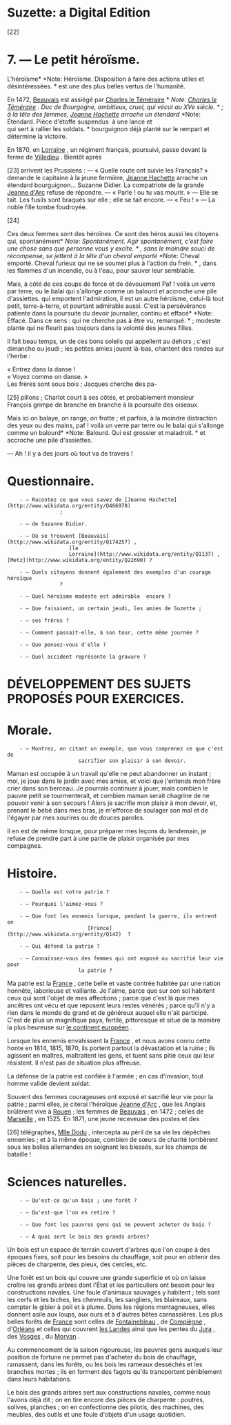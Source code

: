 # Suzette: a Digital Edition [22] #  7. — Le petit héroïsme. 
             L'héroïsme*  *Note:  Héroïsme. Disposition à faire des actions
                     utiles et désintéressées. *  est une des plus belles vertus de l'humanité.  En 1472, [Beauvais](http://www.wikidata.org/entity/Q174257)  est assiégé par [Charles le Téméraire](http://www.wikidata.org/entity/Q151120) *
                      *Note: [Charles le Téméraire](https://www.wikidata.org/wiki/Q151120) . Duc de Bourgogne, ambitieux, cruel, qui vécut
                     au XVe siècle. *  ; à la tête des femmes, [Jeanne Hachette](http://www.wikidata.org/entity/Q466978)  arrache
                  un étendard*  *Note:  Étendard. Pièce d'étoffe suspendus  à une
                     lance et qui sert à rallier les soldats. *  bourguignon déjà planté sur le
                  rempart et détermine la victoire. En 1870, en [Lorraine](http://www.wikidata.org/entity/Q1137) , un régiment français, poursuivi, passe devant la ferme
                  de [Villedieu](https://www.wikidata.org/wiki/Q629673) .
                  Bientôt après 
                   [23]  arrivent les Prussiens : — « Quelle
                  route ont suivie les Français? » demande le capitaine à la
                  jeune fermière, [Jeanne
                           Hachette](http://www.wikidata.org/entity/Q466978)  arrache un étendard
                           bourguignon… Suzanne Didier. La compatriote de la grande
                     [Jeanne d'Arc](http://www.wikidata.org/entity/Q7226) 
                  refuse de répondre. — « Parle ! ou tu vas mourir. » — Elle se tait. Les fusils
                  sont braqués sur elle ; elle se tait encore. — « Feu ! » — La noble fille tombe
                  foudroyée.  [24]  Ces deux femmes sont des héroïnes. Ce sont des héros aussi les citoyens qui,
                  spontanément*  *Note:  Spontanément. Agir spontanément, c'est
                     faire une chose sans que personne vous y excite. * , sans le moindre souci
                  de récompense, se jettent à la tête d'un cheval emporté*  *Note: 
                     Cheval emporté. Cheval furieux qui ne se soumet plus à l'action du frein.
                  * , dans les flammes d'un incendie, ou à l'eau, pour sauver leur semblable.  Mais, à côté de ces coups de force et de dévouement  Paf ! voilà un verre par terre, ou le balai qui s'allonge comme un
                        balourd et accroche une pile d'assiettes.  qui emportent l'admiration, il est un autre héroïsme, celui-là tout
                  petit, terre-à-terre, et pourtant admirable aussi. C'est la persévérance patiente
                  dans la poursuite du devoir journalier, continu et effacé*  *Note:  Effacé. Dans ce sens : qui ne cherche pas à être vu, remarqué. *  ;
                  modeste plante qui ne fleurit pas toujours dans la volonté des jeunes filles.  Il fait beau temps, un de ces bons soleils qui appellent au dehors ; c'est
                  dimanche ou jeudi ; les petites amies jouent là-bas, chantent des rondes sur
                  l'herbe : 
 « Entrez dans la danse !   
 « Voyez comme on danse. »    Les frères sont sous bois ; Jacques cherche des pa- 
                   [25]  pillons ; Charlot court à ses côtés, et probablement monsieur François grimpe de branche en branche
                  à la poursuite des oiseaux.  Mais ici on balaye, on range, on frotte ; et parfois, à la moindre distraction
                  des yeux ou des mains, paf ! voilà un verre par terre ou le balai qui s'allonge
                  comme un balourd*  *Note:  Balourd. Qui est grossier et maladroit.
                  *  et accroche une pile d'assiettes.  — Ah ! il y a des jours où tout va de travers ! #  Questionnaire. 
        - — Racontez ce que vous savez de [Jeanne Hachette](http://www.wikidata.org/entity/Q466978) 
                     ;

        - — de Suzanne Didier.

        - — Où se trouvent [Beauvais](http://www.wikidata.org/entity/Q174257) ,
                        [la
                        Lorraine](http://www.wikidata.org/entity/Q1137) , [Metz](http://www.wikidata.org/entity/Q22690) ?

        - — Quels citoyens donnent également des exemples d'un courage héroïque
                     ?

        - — Quel héroïsme modeste est admirable  encore ?

        - — Que faisaient, un certain jeudi, les amies de Suzette ;

        - — ses frères ?

        - — Comment passait-elle, à son tour, cette même journée ?

        - — Que pensez-vous d'elle ?

        - — Quel accident représente la gravure ?
#  DÉVELOPPEMENT DES SUJETS PROPOSÉS POUR EXERCICES. #  Morale. 
        - — Montrez, en citant un exemple, que vous comprenez ce que c'est de
                           sacrifier son plaisir à son devoir.
 Maman est occupée à un travail qu'elle ne peut abandonner un instant ; moi,
                        je joue dans le jardin avec mes amies, et voici que j'entends mon frère
                        crier dans son berceau. Je pourrais continuer à jouer, mais combien le
                        pauvre petit se tourmenterait, et combien maman serait chagrine de ne
                        pouvoir venir à son secours ! Alors je sacrifie mon plaisir à mon devoir,
                        et, prenant le bébé dans mes bras, je m'efforce de soulager son mal et de
                        l'égayer par mes sourires ou de douces paroles. Il en est de même lorsque, pour préparer mes leçons du lendemain, je refuse
                        de prendre part à une partie de plaisir organisée par mes compagnes. #  Histoire. 
        - — Quelle est votre patrie ?

        - — Pourquoi l'aimez-vous ?

        - — Que font les ennemis lorsque, pendant la guerre, ils entrent en
                              [France](http://www.wikidata.org/entity/Q142)  ?

        - — Qui défend la patrie ?

        - — Connaissez-vous des femmes qui ont exposé ou sacrifié leur vie pour
                           la patrie ?
 Ma patrie est la [France](http://www.wikidata.org/entity/Q142) , cette belle
                        et vaste contrée habitée par une nation honnête, laborieuse et vaillante. Je
                        l'aime, parce que sur son sol habitent ceux qui sont l'objet de mes
                        affections ; parce que c'est là que mes ancêtres ont vécu et que reposent
                        leurs restes vénérés ; parce qu'il n'y a rien dans le monde de grand et de
                        généreux auquel elle n'ait participé. C'est de plus un magnifique pays,
                        fertile, pittoresque et situé de la manière la plus heureuse sur [le continent
                           européen](http://www.wikidata.org/entity/Q46) . Lorsque les ennemis envahissent la [France](http://www.wikidata.org/entity/Q142) , et nous
                        avons connu cette honte en 1814, 1815, 1870, ils portent partout la
                        dévastation et la ruine ; ils agissent en maîtres, maltraitent les gens, et
                        tuent sans pitié ceux qui leur résistent. Il n'est pas de situation plus
                        affreuse. La défense de la patrie est confiée à l'armée ; en cas d'invasion, tout
                        homme valide devient soldat. Souvent des femmes courageuses ont exposé et sacrifié leur vie pour la
                        patrie ; parmi elles, je citerai l'héroïque [Jeanne d'Arc](http://www.wikidata.org/entity/Q7226) , que
                           les Anglais brûlèrent vive à [Rouen](http://www.wikidata.org/entity/Q30974)  ; les
                        femmes de [Beauvais](http://www.wikidata.org/entity/Q174257) , en
                        1472 ; celles de [Marseille](http://www.wikidata.org/entity/Q23482) , en
                        1525. En 1871, une jeune receveuse des postes et des 
                        
                         [26]  télégraphes, [Mlle
                           Dodu](https://www.wikidata.org/wiki/Q3189752) , intercepta au péril de sa vie les dépêches ennemies ; et
                        à la même époque, combien de sœurs de charité tombèrent sous les balles
                        allemandes en soignant les blessés, sur les champs de bataille ! #  Sciences naturelles. 
        - — Qu'est-ce qu'un bois ; une forêt ?

        - — Qu'est-que l'on en retire ?

        - — Que font les pauvres gens qui ne peuvent acheter du bois ?

        - — A quoi sert le bois des grands arbres?
Un bois est un espace de terrain couvert d'arbres que l'on
                        coupe à des époques fixes, soit pour les besoins du chauffage, soit pour en
                        obtenir des pièces de charpente, des pieux, des cercles, etc. Une forêt est un bois qui couvre une grande superficie et où on
                        laisse croître les grands arbres dont l'État et les particuliers ont besoin
                        pour les constructions navales. Une foule d'animaux sauvages y habitent ;
                        tels sont les cerfs et les biches, les chevreuils, les sangliers, les
                        blaireaux, sans compter le gibier à poil et à plume. Dans les régions
                        montagneuses, elles donnent asile aux loups, aux ours et à d'autres bêtes
                        carnassières. Les plus belles forêts de [France](http://www.wikidata.org/entity/Q142)  sont celles
                        de [Fontainebleau](http://www.wikidata.org/entity/Q182872) ,
                        de [Compiègne](http://www.wikidata.org/entity/Q180871) , d'[Orléans](http://www.wikidata.org/entity/Q6548)  et celles
                        qui couvrent [les Landes](http://www.wikidata.org/entity/Q65953542) 
                        ainsi que les pentes du [Jura](http://www.wikidata.org/entity/Q3120) , des
                           [Vosges](http://www.wikidata.org/entity/Q3105)  , du [Morvan](http://www.wikidata.org/entity/Q586512) . Au commencement de la saison rigoureuse, les pauvres gens auxquels leur
                        position de fortune ne permet pas d'acheter du bois de chauffage, ramassent,
                        dans les forêts, ou les bois les rameaux desséchés et les branches mortes ;
                        ils en forment des fagots qu'ils transportent péniblement dans leurs
                        habitations.Le bois des grands arbres sert aux constructions navales, comme nous l'avons
                        déjà dit ; on en tire encore des pièces de charpente : poutres, solives,
                        planches ; on en confectionne des pilotis, des machines, des meubles, des
                        outils et une foule d'objets d'un usage quotidien. 